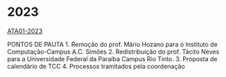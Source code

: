 


2023
====










[ATA01-2023](2023/ata_01_2023.pdf/view.html)

PONTOS DE PAUTA 1. Remoção do prof. Mário Hozano para o Instituto de Computação-Campus A.C. Simões 2. Redistribuição do prof. Tácito Neves para a Universidade Federal da Paraíba Campus Rio Tinto. 3. Proposta de calendário de TCC 4. Processos tramitados pela coordenação










